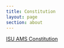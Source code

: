 ```yaml
---
title: Constitution
layout: page
section: about
---
```


<a href="isuams/uploads/Constitutions/AMS_Constitution_2023.pdf" target="_blank">ISU AMS Constitution</a>

